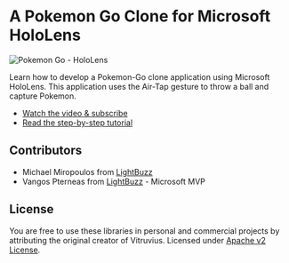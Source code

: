 # A Pokemon Go Clone for Microsoft HoloLens

![Pokemon Go - HoloLens](http://lightbuzz.com/wp-content/uploads/2016/09/hololens-pokemon-cover.jpg "Pokemon Go - HoloLens")

Learn how to develop a Pokemon-Go clone application using Microsoft HoloLens. This application uses the Air-Tap gesture to throw a ball and capture Pokemon.

* [Watch the video & subscribe](https://youtu.be/_5S_nJdfjZw)
* [Read the step-by-step tutorial](http://lightbuzz.com/pokemon-go-hololens/)

## Contributors
* Michael Miropoulos from [LightBuzz](http://lightbuzz.com)
* Vangos Pterneas from [LightBuzz](http://lightbuzz.com) - Microsoft MVP

## License
You are free to use these libraries in personal and commercial projects by attributing the original creator of Vitruvius. Licensed under [Apache v2 License](https://github.com/LightBuzz/hololens-pokemon-go/blob/master/LICENSE).
